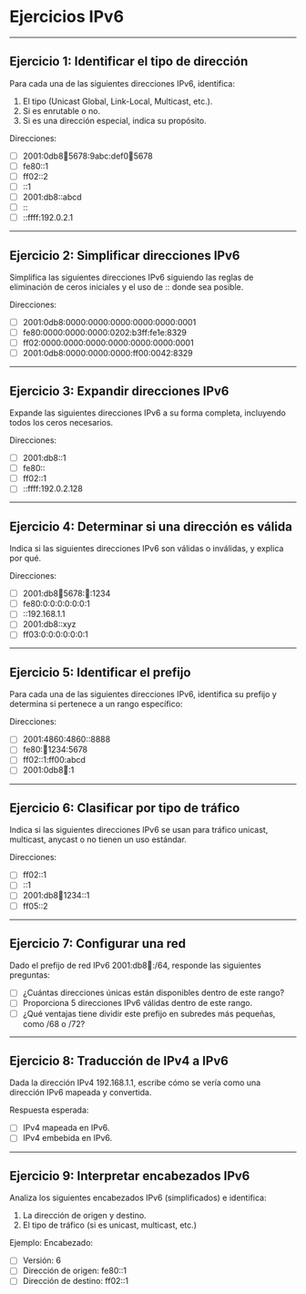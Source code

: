 # Ejercicios IPv6

---

## Ejercicio 1: Identificar el tipo de dirección

Para cada una de las siguientes direcciones IPv6, identifica:

1. El tipo (Unicast Global, Link-Local, Multicast, etc.).
2. Si es enrutable o no.
3. Si es una dirección especial, indica su propósito.

Direcciones:

- [ ] 2001:0db8:1234:5678:9abc:def0:1234:5678
- [ ] fe80::1
- [ ] ff02::2
- [ ] ::1
- [ ] 2001:db8::abcd
- [ ] ::
- [ ] ::ffff:192.0.2.1

---

## Ejercicio 2: Simplificar direcciones IPv6

Simplifica las siguientes direcciones IPv6 siguiendo las reglas de eliminación de ceros iniciales y el uso de :: donde sea posible.

Direcciones:

- [ ] 2001:0db8:0000:0000:0000:0000:0000:0001
- [ ] fe80:0000:0000:0000:0202:b3ff:fe1e:8329
- [ ] ff02:0000:0000:0000:0000:0000:0000:0001
- [ ] 2001:0db8:0000:0000:0000:ff00:0042:8329

---

## Ejercicio 3: Expandir direcciones IPv6

Expande las siguientes direcciones IPv6 a su forma completa, incluyendo todos los ceros necesarios.

Direcciones:

- [ ] 2001:db8::1
- [ ] fe80::
- [ ] ff02::1
- [ ] ::ffff:192.0.2.128

---

## Ejercicio 4: Determinar si una dirección es válida

Indica si las siguientes direcciones IPv6 son válidas o inválidas, y explica por qué.

Direcciones:

- [ ] 2001:db8:1234:5678::abcd::1234
- [ ] fe80:0:0:0:0:0:0:1
- [ ] ::192.168.1.1
- [ ] 2001:db8::xyz
- [ ] ff03:0:0:0:0:0:0:1

---

## Ejercicio 5: Identificar el prefijo

Para cada una de las siguientes direcciones IPv6, identifica su prefijo y determina si pertenece a un rango específico:

Direcciones:

- [ ] 2001:4860:4860::8888
- [ ] fe80::abcd:1234:5678
- [ ] ff02::1:ff00:abcd
- [ ] 2001:0db8:abcd::1

---

## Ejercicio 6: Clasificar por tipo de tráfico

Indica si las siguientes direcciones IPv6 se usan para tráfico unicast, multicast, anycast o no tienen un uso estándar.

Direcciones:

- [ ] ff02::1
- [ ] ::1
- [ ] 2001:db8:abcd:1234::1
- [ ] ff05::2

---

## Ejercicio 7: Configurar una red

Dado el prefijo de red IPv6 2001:db8:abcd::/64, responde las siguientes preguntas:

- [ ] ¿Cuántas direcciones únicas están disponibles dentro de este rango?
- [ ] Proporciona 5 direcciones IPv6 válidas dentro de este rango.
- [ ] ¿Qué ventajas tiene dividir este prefijo en subredes más pequeñas, como /68 o /72?

---

## Ejercicio 8: Traducción de IPv4 a IPv6

Dada la dirección IPv4 192.168.1.1, escribe cómo se vería como una dirección IPv6 mapeada y convertida.

Respuesta esperada:

- [ ] IPv4 mapeada en IPv6.
- [ ] IPv4 embebida en IPv6.

---

## Ejercicio 9: Interpretar encabezados IPv6

Analiza los siguientes encabezados IPv6 (simplificados) e identifica:

1. La dirección de origen y destino.
2. El tipo de tráfico (si es unicast, multicast, etc.)

Ejemplo:
Encabezado:

- [ ] Versión: 6
- [ ] Dirección de origen: fe80::1
- [ ] Dirección de destino: ff02::1
